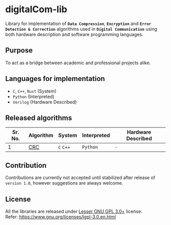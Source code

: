 # digitalCom-lib
Library for implementation of **`Data Compression`**, **`Encryption`** and **`Error Detection & Correction`** algorithms used in **`Digital Communication`** using both hardware description and software programming languages.  

## Purpose
To act as a bridge between academic and professional projects alike.

## Languages for implementation
* `C`, `C++`, `Rust` (System)  
* `Python` (Interpreted)  
* `Verilog` (Hardware Described)  

## Released algorithms
|**Sr. No.**|**Algorithm**|**System**|**Interpreted**|**Hardware Described**|  
|--|--|--|--|--|  
|1|[CRC](src/CRC)|`C` `C++`|`Python`|`-`|  

## Contribution
Contributions are currently not accepted until stabilized after release of `version 1.0`, however suggestions are always welcome.

## License
All the libraries are released under [Lesser GNU GPL 3.0+](COPYING.LESSER) license.  
Refer: https://www.gnu.org/licenses/lgpl-3.0.en.html
